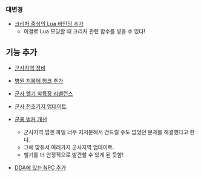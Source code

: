 ### 대변경
- [크리처 중심의 Lua 바인딩 추가](https://github.com/cataclysmbnteam/Cataclysm-BN/pull/4070)
  - 이걸로 Lua 모딩할 때 크리처 관련 함수를 넣을 수 있다!

## 기능 추가
 - [군사지역 정비](https://github.com/cataclysmbnteam/Cataclysm-BN/pull/4051)
 - [병원 지붕에 청크 추가](https://github.com/cataclysmbnteam/Cataclysm-BN/pull/4072)
 - [군사 헬기 착륙장 리밸런스](https://github.com/cataclysmbnteam/Cataclysm-BN/pull/4076)
 - [군사 전초기지 업데이트](https://github.com/cataclysmbnteam/Cataclysm-BN/pull/4074)
 - [군용 벙커 개선](https://github.com/cataclysmbnteam/Cataclysm-BN/pull/4089)
   - 군사지역 맵젠 파일 너무 지저분해서 건드릴 수도 없었던 문제를 해결했다고 한다.
   - 그에 맞춰서 여러가지 군사지역 업데이트.
   - 헬기를 더 안정적으로 발견할 수 있게 된 듯함!

- [DDA에 있는 NPC 추가](https://github.com/cataclysmbnteam/Cataclysm-BN/pull/3917)